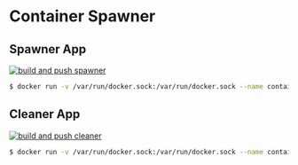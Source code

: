 # Container Spawner

## Spawner App

[![build and push spawner](https://github.com/tyage/container-spawner/actions/workflows/push-spawner.yml/badge.svg)](https://github.com/tyage/container-spawner/actions/workflows/push-spawner.yml)

```bash
$ docker run -v /var/run/docker.sock:/var/run/docker.sock --name container-spawner -e SPAWNER_IMAGE_NAME=[YOUR_IMAGE] -e SPAWNER_CONTAINER_PORT=[YOUR_PORT] ghcr.io/tyage/container-spawner:latest
```

## Cleaner App

[![build and push cleaner](https://github.com/tyage/container-spawner/actions/workflows/push-cleaner.yml/badge.svg)](https://github.com/tyage/container-spawner/actions/workflows/push-cleaner.yml)

```bash
$ docker run -v /var/run/docker.sock:/var/run/docker.sock --name container-spawner-cleaner -e SPAWNER_IMAGE_NAME=[YOUR_IMAGE] ghcr.io/tyage/container-spawner-cleaner:latest
```